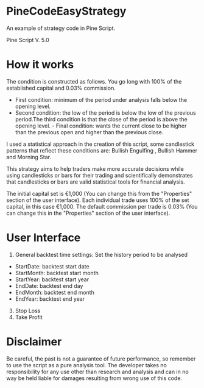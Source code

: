 # PineCodeEasyStrategy
An example of strategy code in Pine Script.

Pine Script V. 5.0 

# How it works 
The condition is constructed as follows. You go long with 100% of the established capital and 0.03% commission. 
- First condition: minimum of the period under analysis falls below the opening level. 
- Second condition: the low of the period is below the low of the previous period.The third condition is that the close of the period is above the opening level. - Final condition: wants the current close to be higher than the previous open and higher than the previous close. 

I used a statistical approach in the creation of this script, some candlestick patterns that reflect these conditions are: Bullish Engulfing , Bullish Hammer and Morning Star. 

This strategy aims to help traders make more accurate decisions while using candlesticks or bars for their trading and scientifically demonstrates that candlesticks or bars are valid statistical tools for financial analysis. 

The initial capital set is €1,000 (You can change this from the "Properties" section of the user interface). 
Each individual trade uses 100% of the set capital, in this case €1,000. 
The default commission per trade is 0.03% (You can change this in the "Properties" section of the user interface). 

# User Interface 
1) General backtest time settings: Set the history period to be analysed 
- StartDate: backtest start date 
- StartMonth: backtest start month 
- StartYear: backtest start year 
- EndDate: backtest end day 
- EndMonth: backtest end month 
- EndYear: backtest end year 
3) Stop Loss 
4) Take Profit 

# Disclaimer 
Be careful, the past is not a guarantee of future performance, so remember to use the script as a pure analysis tool. The developer takes no responsibility for any use other than research and analysis and can in no way be held liable for damages resulting from wrong use of this code.

